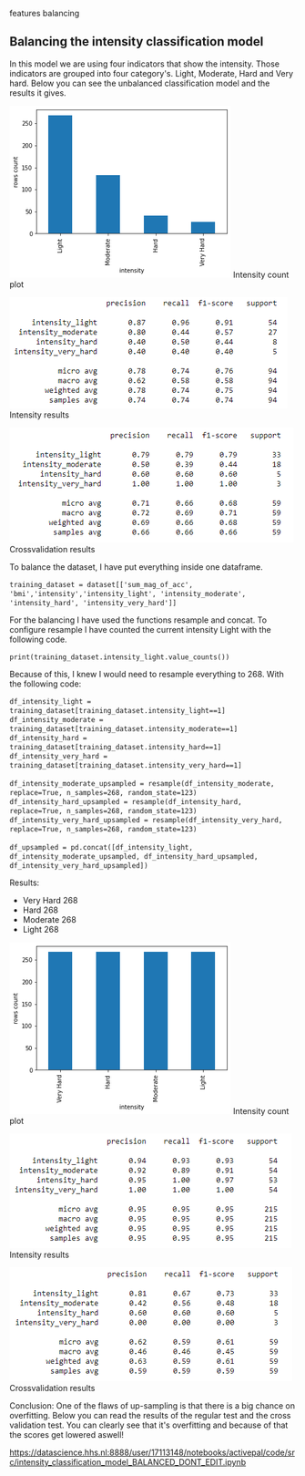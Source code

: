 features
balancing


## Balancing the intensity classification model
In this model we are using four indicators that show the intensity. Those indicators are grouped into four category's. Light, Moderate, Hard and Very hard. Below you can see the unbalanced classification model and the results it gives. 

![Intensity_count_balanced](/Evidence/Data_preprocessing/Intensity_count_unbalanced.png)
Intensity count plot

![Results intensity_count_balanced](/Evidence/Data_preprocessing/classification_report_unbalanced.png)
Intensity results

![Results intensity_count_balanced](/Evidence/Data_preprocessing/cross_validation_report_unbalanced.png)
Crossvalidation results

To balance the dataset, I have put everything inside one dataframe.

```
training_dataset = dataset[['sum_mag_of_acc', 'bmi','intensity','intensity_light', 'intensity_moderate', 'intensity_hard', 'intensity_very_hard']]
```

For the balancing I have used the functions resample and concat. To configure resample I have counted the current intensity Light with the following code.

```
print(training_dataset.intensity_light.value_counts())
```

Because of this, I knew I would need to resample everything to 268. With the following code:
```
df_intensity_light = training_dataset[training_dataset.intensity_light==1]
df_intensity_moderate = training_dataset[training_dataset.intensity_moderate==1]
df_intensity_hard = training_dataset[training_dataset.intensity_hard==1]
df_intensity_very_hard = training_dataset[training_dataset.intensity_very_hard==1]

df_intensity_moderate_upsampled = resample(df_intensity_moderate, replace=True, n_samples=268, random_state=123)
df_intensity_hard_upsampled = resample(df_intensity_hard, replace=True, n_samples=268, random_state=123)
df_intensity_very_hard_upsampled = resample(df_intensity_very_hard, replace=True, n_samples=268, random_state=123)

df_upsampled = pd.concat([df_intensity_light, df_intensity_moderate_upsampled, df_intensity_hard_upsampled, df_intensity_very_hard_upsampled])
```

Results:
- Very Hard    268
- Hard         268
- Moderate     268
- Light        268

![Intensity_count_balanced](/Evidence/Data_preprocessing/Intensity_count_balanced.png)
Intensity count plot

![Results intensity_count_balanced](/Evidence/Data_preprocessing/classification_report_balanced.png)
Intensity results

![Results intensity_count_balanced](/Evidence/Data_preprocessing/cross_validation_report_balanced.png)
Crossvalidation results

Conclusion:
One of the flaws of up-sampling is that there is a big chance on overfitting. Below you can read the results of the regular test and the cross validation test. You can clearly see that it's overfitting and because of that the scores get lowered aswell!

https://datascience.hhs.nl:8888/user/17113148/notebooks/activepal/code/src/intensity_classification_model_BALANCED_DONT_EDIT.ipynb